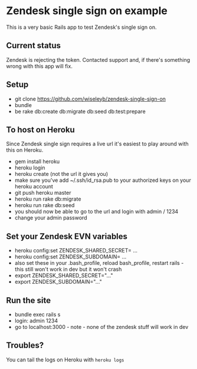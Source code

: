# Zendesk single sign on example

This is a very basic Rails app to test Zendesk's single sign on.

## Current status

Zendesk is rejecting the token. Contacted support and, if there's something wrong with this app will fix.

## Setup

* git clone https://github.com/wiseleyb/zendesk-single-sign-on
* bundle
* be rake db:create db:migrate db:seed db:test:prepare

## To host on Heroku
Since Zendesk single sign requires a live url it's easiest to play around with this on Heroku.

* gem install heroku
* heroku login
* heroku create (not the url it gives you)
* make sure you've add ~/.ssh/id_rsa.pub to your authorized keys on your heroku account
* git push heroku master
* heroku run rake db:migrate
* heroku run rake db:seed
* you should now be able to go to the url and login with admin / 1234
* change your admin password

## Set your Zendesk EVN variables
* heroku config:set ZENDESK_SHARED_SECRET= ...
* heroku config:set ZENDESK_SUBDOMAIN= ...
* also set these in your .bash_profile, reload bash_profile, restart rails - this still won't work in dev but it won't crash
* export ZENDESK_SHARED_SECRET="..."
* export ZENDESK_SUBDOMAIN="..."

## Run the site
* bundle exec rails s
* login: admin 1234
* go to localhost:3000 - note - none of the zendesk stuff will work in dev

## Troubles?

You can tail the logs on Heroku with `heroku logs`
